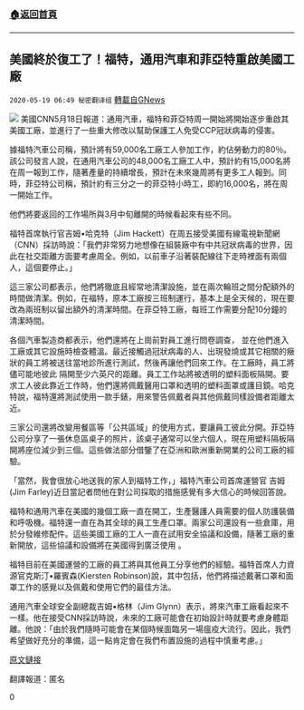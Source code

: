 ###  [:house:返回首頁](https://github.com/ourhimalayas/txt)
---

## 美國終於復工了！福特，通用汽車和菲亞特重啟美國工廠
`2020-05-19 06:49 秘密翻译组` [轉載自GNews](https://gnews.org/zh-hant/207075/)

![](https://s3.amazonaws.com/gnews-media-offload/wp-content/uploads/2020/05/17093859/A1_ok.jpeg)
美國CNN5月18日報道：通用汽車，福特和菲亞特周一開始將開始逐步重啟其美國工廠，並進行了一些重大修改以幫助保護工人免受CCP冠狀病毒的侵害。

據福特汽車公司稱，預計將有59,000名工廠工人參加工作，約佔勞動力的80％。該公司發言人說，在通用汽車公司的48,000名工廠工人中，預計約有15,000名將在周一報到工作，隨著產量的持續增長，預計在未來幾周將有更多工人報到。同時，菲亞特公司稱，預計約有三分之一的菲亞特小時工，即約16,000名，將在周一開始工作。

他們將要返回的工作場所與3月中旬離開的時候看起來有些不同。

福特首席執行官吉姆•哈克特（Jim Hackett）在周五接受美國有線電視新聞網（CNN）採訪時說：「我們非常努力地想像在組裝廠中有中共冠狀病毒的世界，因此在社交距離方面要考慮周全。例如，以前車子沿著裝配線往下走時裡面有兩個人，這個要停止。」

這三家公司都表示，他們將徹底且經常地清潔設施，並在兩次輪班之間分配額外的時間做清潔。例如，在福特，原本工廠按三班制運行，基本上是全天候的，現在要改為兩班制以留出額外的清潔時間。在菲亞特工廠，每班工作需要分配10分鐘的清潔時間。

各個汽車製造商都表示，他們還將在上崗前對員工進行問卷調查， 並在他們進入工廠或其它設施時檢查體溫。最近接觸過冠狀病毒的人、出現發燒或其它相關的癥狀的員工將被送往當地診所進行測試，然後再讓他們回來工作。在工廠時，員工將儘可能地彼此 隔開至少六英尺的距離。員工工作站將被透明的塑料面板隔開。要求工人彼此靠近工作時，他們還將佩戴醫用口罩和透明的塑料面罩或護目鏡。哈克特說，福特還將測試使用一款手錶，用來警告佩戴者與其他佩戴同樣設備者距離太近。

三家公司還將改變用餐區等「公共區域」的使用方式，要讓員工彼此分開。菲亞特公司分享了一張休息區桌子的照片，該桌子通常可以坐六個人，現在用塑料隔板隔開將座位減少到三個。這些做法部分借鑒了在亞洲和歐洲重新開業的公司工廠的經驗。

「當然，我會很放心地送我的家人到福特工作，」福特汽車公司首席運營官 吉姆 (Jim Farley)近日當記者問他在對公司採取的措施感覺有多大信心的時候回答說。

福特和通用汽車在美國的幾個工廠一直在開工，生產醫護人員需要的個人防護裝備和呼吸機。福特還一直在為其全球的員工生產口罩。兩家公司還設有一些倉庫，用於分發維修配件。這些美國工廠的工人一直在試用安全協議和設備，隨著工廠的重新開放，這些協議和設備將在美國得到廣泛使用 。

福特目前在美國運營的工廠的員工將與其他員工分享他們的經驗。福特首席人力資源官克斯汀•羅賓森(Kiersten Robinson)說，其中包括，他們將描述戴著口罩和面罩工作的感覺以及佩戴和使用它們的最佳方法。

通用汽車全球安全副總裁吉姆•格林（Jim Glynn）表示，將來汽車工廠看起來不一樣。他在接受CNN採訪時說，未來的工廠可能會在初始設計時就要考慮身體距離。他說：「由於我們隨時可能會在某個時候面臨另一場瘟疫大流行。因此，我們希望做好充分的準備，這一點肯定會在我們布置設施的過程中慎重考慮。」

[原文鏈接](https://www.cnn.com/2020/05/18/cars/gm-ford-fiat-chrysler-restart-us-factories/index.html)

翻譯報道：匿名

0
